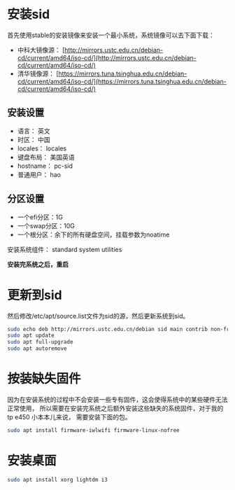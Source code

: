 # 安装sid
首先使用stable的安装镜像来安装一个最小系统，系统镜像可以去下面下载：

- 中科大镜像源： [http://mirrors.ustc.edu.cn/debian-cd/current/amd64/iso-cd/](http://mirrors.ustc.edu.cn/debian-cd/current/amd64/iso-cd/)
- 清华镜像源： [https://mirrors.tuna.tsinghua.edu.cn/debian-cd/current/amd64/iso-cd/](https://mirrors.tuna.tsinghua.edu.cn/debian-cd/current/amd64/iso-cd/)

## 安装设置
- 语言： 英文
- 时区： 中国
- locales： locales
- 键盘布局： 美国英语
- hostname： pc-sid  
- 普通用户： hao

## 分区设置
- 一个efi分区：1G
- 一个swap分区：10G
- 一个根分区：余下的所有硬盘空间，挂载参数为noatime

安装系统组件： standard system utilities

**安装完系统之后，重启**

# 更新到sid
然后修改/etc/apt/source.list文件为sid的源，然后更新系统到sid。

```bash
sudo echo deb http://mirrors.ustc.edu.cn/debian sid main contrib non-free > /etc/apt/sources.list
sudo apt update
sudo apt full-upgrade
sudo apt autoremove
```

# 按装缺失固件
因为在安装系统的过程中不会安装一些专有固件，这会使得系统中的某些硬件无法正常使用，
所以需要在安装完系统之后额外安装这些缺失的系统固件，对于我的 tp e450 小本本儿来说，
需要安装下面的包。

```bash
sudo apt install firmware-iwlwifi firmware-linux-nofree
```

# 安装桌面

```sh
sudo apt install xorg lightdm i3
```
